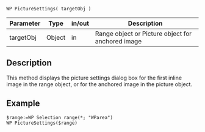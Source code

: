 <!-- This method displays the picture settings dialog box for the first image in the range object. -->

```4d
WP PictureSettings( targetObj )
```

| Parameter | Type   | in/out | Description |
| --------- | ------ | ------ | ----------- |
| targetObj | Object | in     | Range object or Picture object for anchored image |


## Description

This method displays the picture settings dialog box for the first inline image in the range object, or for the anchored image in the picture object.


## Example

```4d
$range:=WP Selection range(*; "WParea")
WP PictureSettings($range)
```
